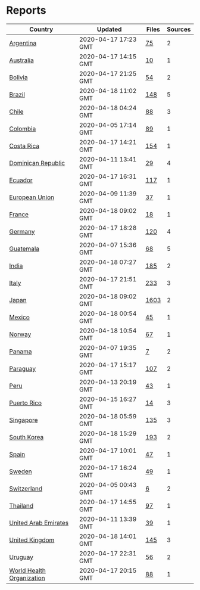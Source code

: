# Reports

| Country | Updated | Files | Sources |
| --- | --- | --- | --- |
| [Argentina](ar/README.md) | 2020-04-17 17:23 GMT | [75](ar/README.md) | 2 |
| [Australia](au/README.md) | 2020-04-17 14:15 GMT | [10](au/README.md) | 1 |
| [Bolivia](bo/README.md) | 2020-04-17 21:25 GMT | [54](bo/README.md) | 2 |
| [Brazil](br/README.md) | 2020-04-18 11:02 GMT | [148](br/README.md) | 5 |
| [Chile](cl/README.md) | 2020-04-18 04:24 GMT | [88](cl/README.md) | 3 |
| [Colombia](co/README.md) | 2020-04-05 17:14 GMT | [89](co/README.md) | 1 |
| [Costa Rica](cr/README.md) | 2020-04-17 14:21 GMT | [154](cr/README.md) | 1 |
| [Dominican Republic](do/README.md) | 2020-04-11 13:41 GMT | [29](do/README.md) | 4 |
| [Ecuador](ec/README.md) | 2020-04-17 16:31 GMT | [117](ec/README.md) | 1 |
| [European Union](eu/README.md) | 2020-04-09 11:39 GMT | [37](eu/README.md) | 1 |
| [France](fr/README.md) | 2020-04-18 09:02 GMT | [18](fr/README.md) | 1 |
| [Germany](de/README.md) | 2020-04-17 18:28 GMT | [120](de/README.md) | 4 |
| [Guatemala](gt/README.md) | 2020-04-07 15:36 GMT | [68](gt/README.md) | 5 |
| [India](in/README.md) | 2020-04-18 07:27 GMT | [185](in/README.md) | 2 |
| [Italy](it/README.md) | 2020-04-17 21:51 GMT | [233](it/README.md) | 3 |
| [Japan](jp/README.md) | 2020-04-18 09:02 GMT | [1603](jp/README.md) | 2 |
| [Mexico](mx/README.md) | 2020-04-18 00:54 GMT | [45](mx/README.md) | 1 |
| [Norway](no/README.md) | 2020-04-18 10:54 GMT | [67](no/README.md) | 1 |
| [Panama](pa/README.md) | 2020-04-07 19:35 GMT | [7](pa/README.md) | 2 |
| [Paraguay](py/README.md) | 2020-04-17 15:17 GMT | [107](py/README.md) | 2 |
| [Peru](pe/README.md) | 2020-04-13 20:19 GMT | [43](pe/README.md) | 1 |
| [Puerto Rico](pr/README.md) | 2020-04-15 16:27 GMT | [14](pr/README.md) | 3 |
| [Singapore](sg/README.md) | 2020-04-18 05:59 GMT | [135](sg/README.md) | 3 |
| [South Korea](kr/README.md) | 2020-04-18 15:29 GMT | [193](kr/README.md) | 2 |
| [Spain](es/README.md) | 2020-04-17 10:01 GMT | [47](es/README.md) | 1 |
| [Sweden](se/README.md) | 2020-04-17 16:24 GMT | [49](se/README.md) | 1 |
| [Switzerland](ch/README.md) | 2020-04-05 00:43 GMT | [6](ch/README.md) | 2 |
| [Thailand](th/README.md) | 2020-04-17 14:55 GMT | [97](th/README.md) | 1 |
| [United Arab Emirates](ae/README.md) | 2020-04-11 13:39 GMT | [39](ae/README.md) | 1 |
| [United Kingdom](uk/README.md) | 2020-04-18 14:01 GMT | [145](uk/README.md) | 3 |
| [Uruguay](uy/README.md) | 2020-04-17 22:31 GMT | [56](uy/README.md) | 2 |
| [World Health Organization](who/README.md) | 2020-04-17 20:15 GMT | [88](who/README.md) | 1 |

